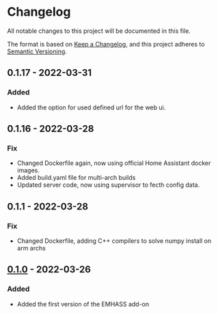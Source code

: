 # Changelog
All notable changes to this project will be documented in this file.

The format is based on [Keep a Changelog](https://keepachangelog.com/en/1.0.0/),
and this project adheres to [Semantic Versioning](https://semver.org/spec/v2.0.0.html).

## 0.1.17 - 2022-03-31
### Added
- Added the option for used defined url for the web ui.

## 0.1.16 - 2022-03-28
### Fix
- Changed Dockerfile again, now using official Home Assistant docker images.
- Added build.yaml file for multi-arch builds
- Updated server code, now using supervisor to fecth config data.

## 0.1.1 - 2022-03-28
### Fix
- Changed Dockerfile, adding C++ compilers to solve numpy install on arm archs

## [0.1.0] - 2022-03-26
### Added
- Added the first version of the EMHASS add-on

[0.1.0]: https://github.com/davidusb-geek/emhass-add-on/releases/tag/v0.1.0